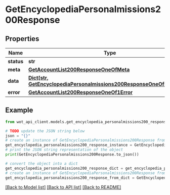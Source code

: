 # GetEncyclopediaPersonalmissions200Response


## Properties

Name | Type | Description | Notes
------------ | ------------- | ------------- | -------------
**status** | **str** |  | 
**meta** | [**GetAccountList200ResponseOneOfMeta**](GetAccountList200ResponseOneOfMeta.md) |  | 
**data** | [**Dict[str, GetEncyclopediaPersonalmissions200ResponseOneOfDataValue]**](GetEncyclopediaPersonalmissions200ResponseOneOfDataValue.md) |  | 
**error** | [**GetAccountList200ResponseOneOf1Error**](GetAccountList200ResponseOneOf1Error.md) |  | 

## Example

```python
from wot_api_client.models.get_encyclopedia_personalmissions200_response import GetEncyclopediaPersonalmissions200Response

# TODO update the JSON string below
json = "{}"
# create an instance of GetEncyclopediaPersonalmissions200Response from a JSON string
get_encyclopedia_personalmissions200_response_instance = GetEncyclopediaPersonalmissions200Response.from_json(json)
# print the JSON string representation of the object
print(GetEncyclopediaPersonalmissions200Response.to_json())

# convert the object into a dict
get_encyclopedia_personalmissions200_response_dict = get_encyclopedia_personalmissions200_response_instance.to_dict()
# create an instance of GetEncyclopediaPersonalmissions200Response from a dict
get_encyclopedia_personalmissions200_response_from_dict = GetEncyclopediaPersonalmissions200Response.from_dict(get_encyclopedia_personalmissions200_response_dict)
```
[[Back to Model list]](../README.md#documentation-for-models) [[Back to API list]](../README.md#documentation-for-api-endpoints) [[Back to README]](../README.md)


